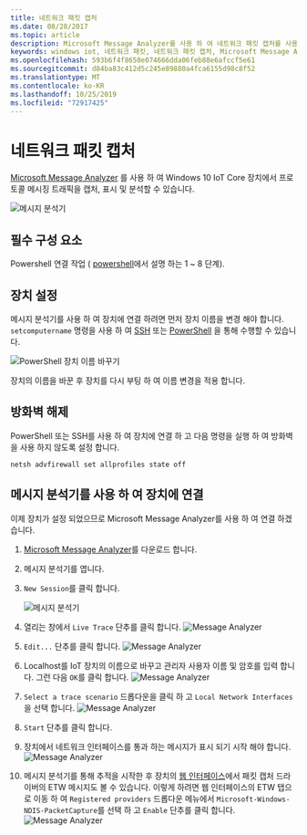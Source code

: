 ```yaml
---
title: 네트워크 패킷 캡처
ms.date: 08/28/2017
ms.topic: article
description: Microsoft Message Analyzer를 사용 하 여 네트워크 패킷 캡처를 사용 하도록 설정 하는 방법을 알아봅니다.
keywords: windows iot, 네트워크 패킷, 네트워크 패킷 캡처, Microsoft Message Analyzer, PowerShell
ms.openlocfilehash: 593b6f4f8650e074666dda06feb88e6afccf5e61
ms.sourcegitcommit: d84ba83c412d5c245e89880a4fca6155d98c8f52
ms.translationtype: MT
ms.contentlocale: ko-KR
ms.lasthandoff: 10/25/2019
ms.locfileid: "72917425"
---
```

# <a name="network-packet-capture"></a>네트워크 패킷 캡처

[Microsoft Message Analyzer](http://www.microsoft.com/en-us/download/details.aspx?id=44226) 를 사용 하 여 Windows 10 IoT Core 장치에서 프로토콜 메시징 트래픽을 캡처, 표시 및 분석할 수 있습니다.

![메시지 분석기](../media/NetworkPacketCapture/message-analyzer.png)

## <a name="prerequisites"></a>필수 구성 요소

Powershell 연결 작업 ( [powershell](../connect-your-device/PowerShell.md)에서 설명 하는 1 ~ 8 단계).

## <a name="set-up-your-device"></a>장치 설정

메시지 분석기를 사용 하 여 장치에 연결 하려면 먼저 장치 이름을 변경 해야 합니다.  `setcomputername` 명령을 사용 하 여 [SSH](../connect-your-device/SSH.md) 또는 [PowerShell](../connect-your-device/PowerShell.md) 을 통해 수행할 수 있습니다.

![PowerShell 장치 이름 바꾸기](../media/NetworkPacketCapture/powershell-rename-device.png)

장치의 이름을 바꾼 후 장치를 다시 부팅 하 여 이름 변경을 적용 합니다.

## <a name="turn-off-the-firewall"></a>방화벽 해제

PowerShell 또는 SSH를 사용 하 여 장치에 연결 하 고 다음 명령을 실행 하 여 방화벽을 사용 하지 않도록 설정 합니다.
    
    netsh advfirewall set allprofiles state off
    
## <a name="connect-to-your-device-using-message-analyzer"></a>메시지 분석기를 사용 하 여 장치에 연결

이제 장치가 설정 되었으므로 Microsoft Message Analyzer를 사용 하 여 연결 하겠습니다.

1. [Microsoft Message Analyzer](http://www.microsoft.com/en-us/download/details.aspx?id=44226)를 다운로드 합니다.
2. 메시지 분석기를 엽니다.
3. `New Session`를 클릭 합니다.

    ![메시지 분석기](../media/NetworkPacketCapture/message-analyzer-new-session.png)
4. 열리는 창에서 `Live Trace` 단추를 클릭 합니다.
    ![Message Analyzer](../media/NetworkPacketCapture/message-analyzer-live-trace.png)
5. `Edit...` 단추를 클릭 합니다.
    ![Message Analyzer](../media/NetworkPacketCapture/message-analyzer-edit-button.png)
6. Localhost를 IoT 장치의 이름으로 바꾸고 관리자 사용자 이름 및 암호를 입력 합니다.  그런 다음 `OK`를 클릭 합니다.
    ![Message Analyzer](../media/NetworkPacketCapture/message-analyzer-edit-target-computers.png)
7. `Select a trace scenario` 드롭다운을 클릭 하 고 `Local Network Interfaces`을 선택 합니다.
    ![Message Analyzer](../media/NetworkPacketCapture/message-analyzer-trace-scenario.png)
8. `Start` 단추를 클릭 합니다.
9. 장치에서 네트워크 인터페이스를 통과 하는 메시지가 표시 되기 시작 해야 합니다.
    ![Message Analyzer](../media/NetworkPacketCapture/message-analyzer.png)
10. 메시지 분석기를 통해 추적을 시작한 후 장치의 [웹 인터페이스](DevicePortal.md)에서 패킷 캡처 드라이버의 ETW 메시지도 볼 수 있습니다.  이렇게 하려면 웹 인터페이스의 ETW 탭으로 이동 하 여 `Registered providers` 드롭다운 메뉴에서 `Microsoft-Windows-NDIS-PacketCapture`를 선택 하 고 `Enable` 단추를 클릭 합니다.
    ![Message Analyzer](../media/NetworkPacketCapture/web-etw.png)    
